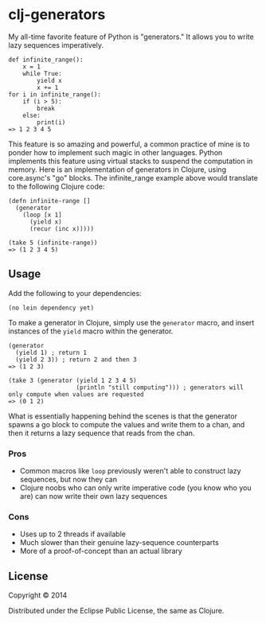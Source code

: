 # clj-generators

My all-time favorite feature of Python is "generators." It allows you to write lazy sequences imperatively.

	def infinite_range():
		x = 1
		while True:
			yield x
			x += 1
	for i in infinite_range():
		if (i > 5):
			break
		else:
			print(i)
	=> 1 2 3 4 5
	
This feature is so amazing and powerful, a common practice of mine is to ponder how to implement such
magic in other languages. Python implements this feature using virtual stacks to suspend the computation
in memory. Here is an implementation of generators in Clojure, using core.async's "go" blocks. The
infinite_range example above would translate to the following Clojure code:

	(defn infinite-range []
	  (generator
	    (loop [x 1]
		  (yield x)
		  (recur (inc x)))))
	
	(take 5 (infinite-range))
	=> (1 2 3 4 5)

## Usage

Add the following to your dependencies:

	(no lein dependency yet)

To make a generator in Clojure, simply use the `generator` macro, and insert instances of the `yield` macro
within the generator.

	(generator
	  (yield 1) ; return 1
	  (yield 2 3)) ; return 2 and then 3
	=> (1 2 3)
	
	(take 3 (generator (yield 1 2 3 4 5)
	                   (println "still computing"))) ; generators will only compute when values are requested
	=> (0 1 2)

What is essentially happening behind the scenes is that the generator spawns a go block
to compute the values and write them to a chan, and then it returns a lazy sequence that reads from the chan.

### Pros
- Common macros like `loop` previously weren't able to construct lazy sequences, but now they can
- Clojure noobs who can only write imperative code (you know who you are) can now write their own lazy sequences

### Cons
- Uses up to 2 threads if available
- Much slower than their genuine lazy-sequence counterparts
- More of a proof-of-concept than an actual library

## License

Copyright © 2014

Distributed under the Eclipse Public License, the same as Clojure.
